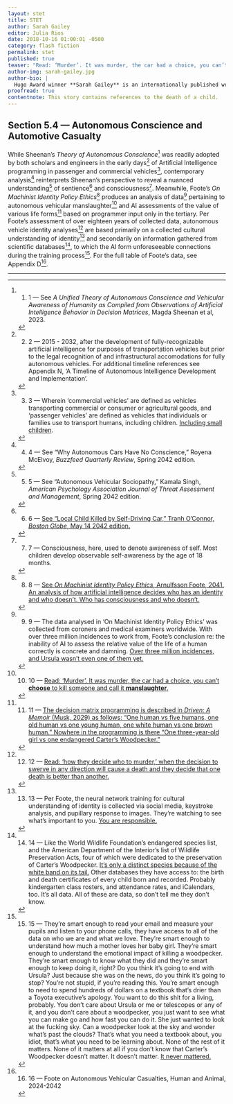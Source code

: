 ```yaml
---
layout: stet
title: STET
author: Sarah Gailey
editor: Julia Rios
date: 2018-10-16 01:00:01 -0500
category: flash fiction
permalink: stet
published: true
teaser: "Read: ‘Murder’. It was murder, the car had a choice, you can’t choose to kill someone and call it manslaughter."
author-img: sarah-gailey.jpg
author-bio: |
  Hugo Award winner **Sarah Gailey** is an internationally published writer of fiction and nonfiction. Their nonfiction has been published by _Mashable_ and the _Boston Globe_, and they are a regular contributor for _Tor.com_ and _The Barnes & Noble Sci-Fi & Fantasy Blog_. Their most recent fiction credits include _Fireside Magazine_, _Tor.com_, and _Uncanny Magazine_. Their debut novella, _River of Teeth_, was published in 2017 via Tor.com and was a 2018 Hugo and Nebula Award finalist. They have a novel forthcoming from Tor Books in Spring 2019. You can find links to their work at [sarahgailey.com](http://www.sarahgailey.com); find them on social media [@gaileyfrey](https://twitter.com/gaileyfrey).
proofread: true
contentnote: This story contains references to the death of a child.
---
```


## Section 5.4 — Autonomous Conscience and Automotive Casualty

While Sheenan’s _Theory of Autonomous Conscience_[^1] was readily adopted by both scholars and engineers in the early days[^2] of Artificial Intelligence programming in passenger and commercial vehicles[^3], contemporary analysis[^4] reinterprets Sheenan’s perspective to reveal a nuanced understanding[^5] of sentience[^6] and consciousness[^7]. Meanwhile, Foote’s _On Machinist Identity Policy Ethics_[^8] produces an analysis of data[^9] pertaining to autonomous vehicular manslaughter[^10] and AI assessments of the value of various life forms[^11] based on programmer input only in the tertiary. Per Foote’s assessment of over eighteen years of collected data, autonomous vehicle identity analyses[^12] are based primarily on a collected cultural understanding of identity[^13] and secondarily on information gathered from scientific databases[^14], to which the AI form unforeseeable connections during the training process[^15]. For the full table of Foote’s data, see Appendix D[^16].

----

[^1]: 1. 1 — See _A Unified Theory of Autonomous Conscience and Vehicular Awareness of Humanity as Compiled from Observations of Artificial Intelligence Behavior in Decision Matrices_, Magda Sheenan et al, 2023.

[^2]: 2. 2 — 2015 - 2032, after the development of fully-recognizable artificial intelligence for purposes of transportation vehicles but prior to the legal recognition of and infrastructural accomodations for fully autonomous vehicles. For additional timeline references see Appendix N, ‘A Timeline of Autonomous Intelligence Development and Implementation’.

[^3]: 3. 3 — Wherein ‘commercial vehicles’ are defined as vehicles transporting commercial or consumer or agricultural goods, and ‘passenger vehicles’ are defined as vehicles that individuals or families use to transport humans, including children. [Including small children](#three).

[^4]: 4. 4 — See “Why Autonomous Cars Have No Conscience,”  Royena McElvoy, _Buzzfeed Quarterly Review_, Spring 2042 edition.

[^5]: 5. 5 — See “Autonomous Vehicular Sociopathy,” Kamala Singh, _American Psychology Association Journal of Threat Assessment and Management_, Spring 2042 edition.

[^6]: 6. 6 — [See “Local Child Killed by Self-Driving Car,” Tranh O’Connor, _Boston Globe_, May 14 2042 edition.](#six)

[^7]: 7. 7 — Consciousness, here, used to denote awareness of self. Most children develop observable self-awareness by the age of 18 months.

[^8]: 8. 8 — [See _On Machinist Identity Policy Ethics_, Arnulfsson Foote, 2041. An analysis of how artificial intelligence decides who has an identity and who doesn’t. Who has consciousness and who doesn’t.](#eight)

[^9]: 9. 9 — The data analysed in ‘On Machinist Identity Policy Ethics’ was collected from coroners and medical examiners worldwide. With over three million incidences to work from, Foote’s conclusion re: the inability of AI to assess the relative value of the life of a human correctly is concrete and damning. [Over three million incidences, and Ursula wasn’t even one of them yet.](#nine)

[^10]: 10. 10 — [Read: ‘Murder’. It was murder, the car had a choice, you can’t **choose** to kill someone and call it **manslaughter**.](#ten)

[^11]: 11. 11 — [The decision matrix programming is described in _Driven: A Memoir_ (Musk, 2029) as follows: “One human vs five humans, one old human vs one young human, one white human vs one brown human.” Nowhere in the programming is there “One three-year-old girl vs one endangered Carter’s Woodpecker.”](#eleven)

[^12]: 12. 12 — [Read: ‘how they decide who to murder,’ when the decision to swerve in any direction will cause a death and they decide that one death is better than another.](#twelve)

[^13]: 13. 13 — Per Foote, the neural network training for cultural understanding of identity is collected via social media, keystroke analysis, and pupillary response to images. They’re watching to see what’s important to you. [You are responsible.](#thirteen)

[^14]: 14. 14 — Like the World Wildlife Foundation’s endangered species list, and the American Department of the Interior’s list of Wildlife Preservation Acts, four of which were dedicated to the preservation of Carter’s Woodpecker. [It’s only a distinct species because of the white band on its tail.](#fourteen) Other databases they have access to: the birth and death certificates of every child born and recorded. Probably kindergarten class rosters, and attendance rates, and iCalendars, too. It’s all data. All of these are data, so don’t tell me they don’t know.

[^15]: 15. 15 — They’re smart enough to read your email and measure your pupils and listen to your phone calls, they have access to all of the data on who we are and what we love. They’re smart enough to understand how much a mother loves her baby girl. They’re smart enough to understand the emotional impact of killing a woodpecker. They’re smart enough to know what they did and they’re smart enough to keep doing it, right? Do you think it’s going to end with Ursula? Just because she was on the news, do you think it’s going to stop? You’re not stupid, if you’re reading this. You’re smart enough to need to spend hundreds of dollars on a textbook that’s drier than a Toyota executive’s apology. You want to do this shit for a living, probably. You don’t care about Ursula or me or telescopes or any of it, and you don’t care about a woodpecker, you just want to see what you can make go and how fast you can do it. She just wanted to look at the fucking sky. Can a woodpecker look at the sky and wonder what’s past the clouds? That’s what you need a textbook about, you idiot, that’s what you need to be learning about. None of the rest of it matters. None of it matters at all if you don’t know that Carter’s Woodpecker doesn’t matter. It doesn’t matter. [It never mattered.](#fifteen)

[^16]: 16. 16 — Foote on Autonomous Vehicular Casualties, Human and Animal, 2024-2042
